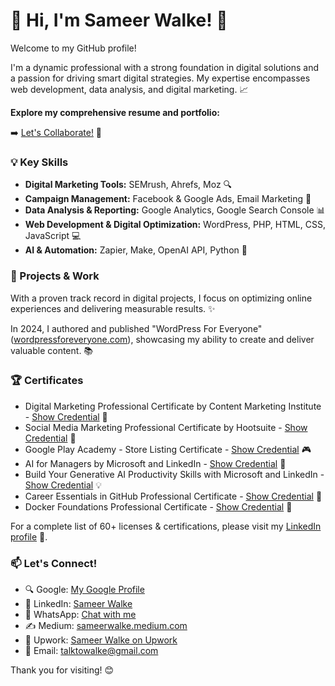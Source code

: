 # 👋 Hi, I'm Sameer Walke! 🚀

Welcome to my GitHub profile!

I'm a dynamic professional with a strong foundation in digital solutions and a passion for driving smart digital strategies. My expertise encompasses web development, data analysis, and digital marketing. 📈

**Explore my comprehensive resume and portfolio:**

➡️ [Let's Collaborate!](https://tr.ee/hqN4DD) 🤝

### 💡 Key Skills

- **Digital Marketing Tools:** SEMrush, Ahrefs, Moz 🔍
- **Campaign Management:** Facebook & Google Ads, Email Marketing 🎯
- **Data Analysis & Reporting:** Google Analytics, Google Search Console 📊
- **Web Development & Digital Optimization:** WordPress, PHP, HTML, CSS, JavaScript 💻
- **AI & Automation:** Zapier, Make, OpenAI API, Python 🤖

### 🚀 Projects & Work

With a proven track record in digital projects, I focus on optimizing online experiences and delivering measurable results. ✨

In 2024, I authored and published "WordPress For Everyone" ([wordpressforeveryone.com](https://wordpressforeveryone.com)), showcasing my ability to create and deliver valuable content. 📚

### 🏆 Certificates

-   Digital Marketing Professional Certificate by Content Marketing Institute - [Show Credential](https://www.linkedin.com/learning/certificates/71a4d32ee12fd3ed88396e84ce668b815e94f899eccb5cd1c560b15471bf468e?lipi=urn%3Ali%3Apage%3Ad_flagship3_profile_view_base_certifications_details%3BgtiLs3tTTTaZbdNJYijoQg%3D%3D) 🏅
-   Social Media Marketing Professional Certificate by Hootsuite - [Show Credential](https://www.linkedin.com/learning/certificates/c921d5cd2db1d03b1434d46f5d0a5f7f8eba0b3740d0a9c29488dbc53d5e61fc?lipi=urn%3Ali%3Apage%3Ad_flagship3_profile_view_base_certifications_details%3BgtiLs3tTTTaZbdNJYijoQg%3D%3D) 📱
-   Google Play Academy - Store Listing Certificate - [Show Credential](https://www.credential.net/455394d5-fb4c-42ad-980c-2b1e425928f2) 🎮
-   AI for Managers by Microsoft and LinkedIn - [Show Credential](https://www.linkedin.com/learning/certificates/509f97e2622fcfcad1beefb63a25a54f973f7ee3ccf8e21cbce95b75442fb326?lipi=urn%3Ali%3Apage%3Ad_flagship3_profile_view_base_certifications_details%3BAwmRiLOdTuCZhs3y9FLFew%3D%3D) 🧠
-   Build Your Generative AI Productivity Skills with Microsoft and LinkedIn - [Show Credential](https://www.linkedin.com/learning/certificates/c4d20630b8f415e2f01ba87ef8b4b156776ba93bb3300ffc4791d55d2dc8b?lipi=urn%3Ali%3Apage%3Ad_flagship3_profile_view_base_certifications_details%3BAwmRiLOdTuCZhs3y9FLFew%3D%3D) 💡
-   Career Essentials in GitHub Professional Certificate - [Show Credential](https://www.linkedin.com/learning/certificates/e59e65944016da82da0397956010bad78474877bbcf57005ffe17ba338b73a9a?lipi=urn%3Ali%3Apage%3Ad_flagship3_profile_view_base_certifications_details%3BAwmRiLOdTuCZhs3y9FLFew%3D%3D) 🐙
-   Docker Foundations Professional Certificate - [Show Credential](https://www.linkedin.com/learning/certificates/435ebd1b92f22289d5cf611397cfc63e9331f97fb526b296b4956b0c63581937?lipi=urn%3Ali%3Apage%3Ad_flagship3_profile_view_base_certifications_details%3BAwmRiLOdTuCZhs3y9FLFew%3D%3D) 🐳

For a complete list of 60+ licenses & certifications, please visit my [LinkedIn profile](https://www.linkedin.com/in/sameerwalke) 🔗.

### 📫 Let's Connect!

-   🔍 Google: [My Google Profile](https://g.co/kgs/vXoouGM)
-   🤝 LinkedIn: [Sameer Walke](https://www.linkedin.com/in/sameerwalke)
-   📱 WhatsApp: [Chat with me](https://wa.me/917499422093)
-   ✍️ Medium: [sameerwalke.medium.com](https://sameerwalke.medium.com)
-   💼 Upwork: [Sameer Walke on Upwork](https://www.upwork.com/freelancers/~01dfc96c7556675ead?mp_source=share)
-   📧 Email: [talktowalke@gmail.com](mailto:talktowalke@gmail.com)

Thank you for visiting! 😊
